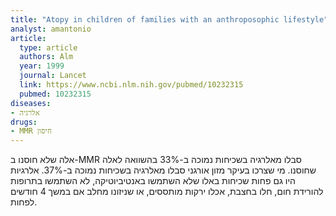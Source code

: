```yaml
---
title: "Atopy in children of families with an anthroposophic lifestyle"
analyst: amantonio
article:
  type: article
  authors: Alm
  year: 1999
  journal: Lancet
  link: https://www.ncbi.nlm.nih.gov/pubmed/10232315
  pubmed: 10232315
diseases:
- אלרגיה
drugs:
- MMR חיסון
---
```


אלה שלא חוסנו ב-MMR סבלו מאלרגיה בשכיחות נמוכה ב-33% בהשוואה לאלה שחוסנו.
מי שצרכו בעיקר מזון אורגני סבלו מאלרגיה בשכיחות נמוכה ב-37%.
אלרגיות היו גם פחות שכיחות באלו שלא השתמשו באנטיביוטיקה, לא השתמשו בתרופות להורידת חום, חלו בחצבת, אכלו ירקות מותססים, או שניזונו מחלב אם במשך 4 חודשים לפחות.
